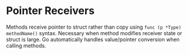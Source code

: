 # Pointer Receivers

Methods receive pointer to struct rather than copy using `func (p *Type) methodName()` syntax. Necessary when method modifies receiver state or struct is large. Go automatically handles value/pointer conversion when calling methods.